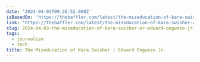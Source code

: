 ```yaml
---
date: '2024-04-03T09:26:52.000Z'
isBasedOn: 'https://thebaffler.com/latest/the-miseducation-of-kara-swisher-ongweso'
link: 'https://thebaffler.com/latest/the-miseducation-of-kara-swisher-ongweso'
slug: 2024-04-03-the-miseducation-of-kara-swisher-or-edward-ongweso-jr
tags:
  - journalism
  - tech
title: The Miseducation of Kara Swisher | Edward Ongweso Jr.
---
```


